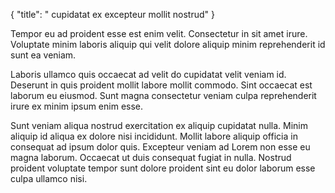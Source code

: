 {
  "title": " cupidatat ex excepteur mollit nostrud"
}

Tempor eu ad proident esse est enim velit. Consectetur in sit amet irure. Voluptate minim laboris aliquip qui velit dolore aliquip minim reprehenderit id sunt ea veniam.

Laboris ullamco quis occaecat ad velit do cupidatat velit veniam id. Deserunt in quis proident mollit labore mollit commodo. Sint occaecat est laborum eu eiusmod. Sunt magna consectetur veniam culpa reprehenderit irure ex minim ipsum enim esse.

Sunt veniam aliqua nostrud exercitation ex aliquip cupidatat nulla. Minim aliquip id aliqua ex dolore nisi incididunt. Mollit labore aliquip officia in consequat ad ipsum dolor quis. Excepteur veniam ad Lorem non esse eu magna laborum. Occaecat ut duis consequat fugiat in nulla. Nostrud proident voluptate tempor sunt dolore proident sint eu dolor laborum esse culpa ullamco nisi.
